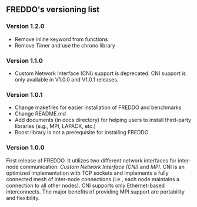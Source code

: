 ## FREDDO's versioning list

### Version 1.2.0
- Remove inline keyword from functions
- Remove Timer and use the chrono library

### Version 1.1.0
- Custom Network Interface (CNI) support is deprecated. CNI support is only available in V1.0.0 and V1.0.1 releases.

### Version 1.0.1
- Change makefiles for easier installation of FREDDO and benchmarks
- Change README.md
- Add documents (in docs directory) for helping users to install third-party libraries (e.g., MPI, LAPACK, etc.)
- Boost library is not a prerequisite for installing FREDDO

### Version 1.0.0
First release of FREDDO. It utilizes two different network interfaces for inter-node communication: *Custom Network Interface (CNI)* and *MPI*. CNI is an optimized implementation with TCP sockets and implements a fully connected mesh of inter-node connections (i.e., each node maintains a connection to all other nodes). CNI supports only Ethernet-based interconnects. The major benefits of providing MPI support are portability and flexibility.





